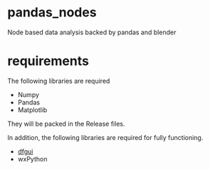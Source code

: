 # pandas_nodes
Node based data analysis backed by pandas and blender

# requirements
The following libraries are required
- Numpy
- Pandas
- Matplotlib

They will be packed in the Release files.

In addition, the following libraries are required for fully functioning.

- [dfgui](https://github.com/bluenote10/PandasDataFrameGUI)
- wxPython